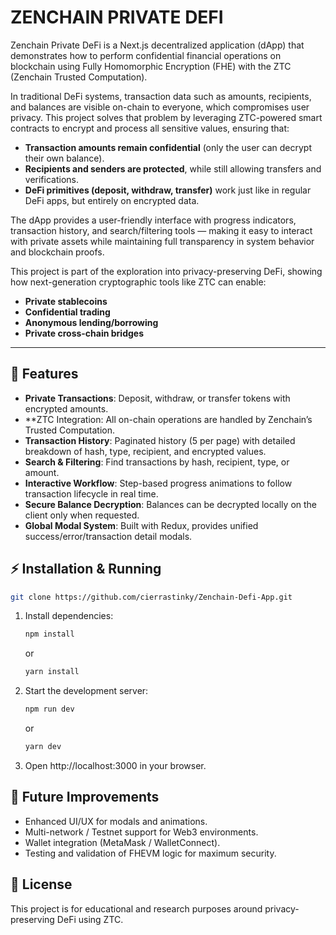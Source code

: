 # ZENCHAIN PRIVATE DEFI

Zenchain Private DeFi is a Next.js decentralized application (dApp) that demonstrates how to perform confidential financial operations on blockchain using Fully Homomorphic Encryption (FHE) with the ZTC (Zenchain Trusted Computation). 

In traditional DeFi systems, transaction data such as amounts, recipients, and balances are visible on-chain to everyone, which compromises user privacy. This project solves that problem by leveraging ZTC-powered smart contracts to encrypt and process all sensitive values, ensuring that:

- **Transaction amounts remain confidential** (only the user can decrypt their own balance).  
- **Recipients and senders are protected**, while still allowing transfers and verifications.  
- **DeFi primitives (deposit, withdraw, transfer)** work just like in regular DeFi apps, but entirely on encrypted data.  

The dApp provides a user-friendly interface with progress indicators, transaction history, and search/filtering tools — making it easy to interact with private assets while maintaining full transparency in system behavior and blockchain proofs.

This project is part of the exploration into privacy-preserving DeFi, showing how next-generation cryptographic tools like ZTC can enable: 
- **Private stablecoins**  
- **Confidential trading**  
- **Anonymous lending/borrowing**  
- **Private cross-chain bridges**  

---

## 🚀 Features

- **Private Transactions**: Deposit, withdraw, or transfer tokens with encrypted amounts.  
- **ZTC Integration: All on-chain operations are handled by Zenchain’s Trusted Computation. 
- **Transaction History**: Paginated history (5 per page) with detailed breakdown of hash, type, recipient, and encrypted values.  
- **Search & Filtering**: Find transactions by hash, recipient, type, or amount.  
- **Interactive Workflow**: Step-based progress animations to follow transaction lifecycle in real time.  
- **Secure Balance Decryption**: Balances can be decrypted locally on the client only when requested.  
- **Global Modal System**: Built with Redux, provides unified success/error/transaction detail modals.  

## ⚡ Installation & Running

   ```bash
   git clone https://github.com/cierrastinky/Zenchain-Defi-App.git
   ```

1. Install dependencies:
   ```bash
   npm install
   ```
   or
   ```bash
   yarn install
   ```
2. Start the development server:
   ```bash
   npm run dev
   ```
   or
   ```bash
   yarn dev
   ```
3. Open http://localhost:3000 in your browser.

## 🔮 Future Improvements
- Enhanced UI/UX for modals and animations.
- Multi-network / Testnet support for Web3 environments.
- Wallet integration (MetaMask / WalletConnect).
- Testing and validation of FHEVM logic for maximum security.

## 📜 License
This project is for educational and research purposes around privacy-preserving DeFi using ZTC.
